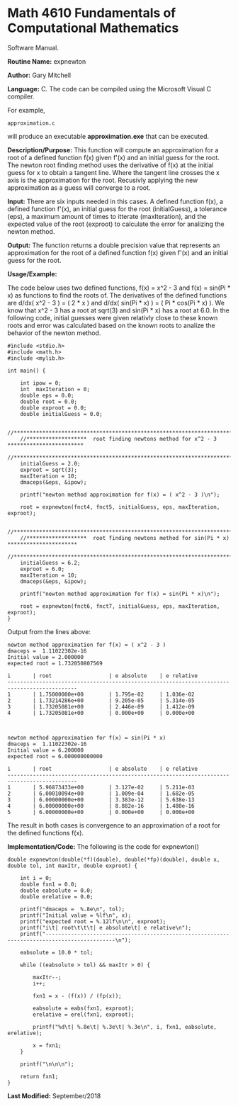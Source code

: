 # Math 4610 Fundamentals of Computational Mathematics
Software Manual.

**Routine Name:**           expnewton

**Author:** Gary Mitchell

**Language:** C. The code can be compiled using the Microsoft Visual C compiler.

For example,

    approximation.c

will produce an executable **approximation.exe** that can be executed.

**Description/Purpose:** This function will compute an approximation for a root of a defined
function f(x) given f'(x) and an initial guess for the root. The newton root finding method
uses the derivative of f(x) at the initial guess for x to obtain a tangent line. Where the
tangent line crosses the x axis is the approximation for the root. Recusivly applying the new
approximation as a guess will converge to a root.

**Input:** There are six inputs needed in this cases. A defined function f(x), a defined function
f'(x), an initial guess for the root (initialGuess), a tolerance (eps), a maximum amount of times
to itterate (maxIteration), and the expected value of the root (exproot) to calculate the error for
analizing the newton method.

**Output:** The function returns a double precision value that represents an approximation for the
root of a defined function f(x) given f'(x) and an initial guess for the root.

**Usage/Example:**

The code below uses two defined functions, f(x) = x^2 - 3 and f(x) = sin(Pi * x) as functions to find
the roots of. The derivatives of the defined functions are d/dx( x^2 - 3 ) = ( 2 * x ) and
d/dx( sin(Pi * x) ) = ( Pi * cos(Pi * x) ). We know that x^2 - 3 has a root at sqrt(3) and sin(Pi * x)
has a root at 6.0. In the following code, initial guesses were given relativly close to these known
roots and error was calculated based on the known roots to analize the behavior of the newton method.

	#include <stdio.h>
	#include <math.h>
	#include <mylib.h>

	int main() {

		int ipow = 0;
		int  maxIteration = 0;
		double eps = 0.0;
		double root = 0.0;
		double exproot = 0.0;
		double initialGuess = 0.0;
	
		//***************************************************************************************
		//*******************  root finding newtons method for x^2 - 3   ************************
		//***************************************************************************************
		initialGuess = 2.0;
		exproot = sqrt(3);
		maxIteration = 10;
		dmaceps(&eps, &ipow);
	
		printf("newton method approximation for f(x) = ( x^2 - 3 )\n");
	
		root = expnewton(fnct4, fnct5, initialGuess, eps, maxIteration, exproot);
	
		//***************************************************************************************
		//*******************  root finding newtons method for sin(Pi * x) **********************
		//***************************************************************************************
		initialGuess = 6.2;
		exproot = 6.0;
		maxIteration = 10;
		dmaceps(&eps, &ipow);
	
		printf("newton method approximation for f(x) = sin(Pi * x)\n");
	
		root = expnewton(fnct6, fnct7, initialGuess, eps, maxIteration, exproot);		
	}

Output from the lines above:

	newton method approximation for f(x) = ( x^2 - 3 )
	dmaceps =  1.11022302e-16
	Initial value = 2.000000
	expected root = 1.732050807569
		
	i       | root                  | e absolute    | e relative
	--------------------------------------------------------------------------------------------
	1       | 1.75000000e+00        | 1.795e-02     | 1.036e-02
	2       | 1.73214286e+00        | 9.205e-05     | 5.314e-05
	3       | 1.73205081e+00        | 2.446e-09     | 1.412e-09
	4       | 1.73205081e+00        | 0.000e+00     | 0.000e+00
	
	
	
	newton method approximation for f(x) = sin(Pi * x)
	dmaceps =  1.11022302e-16
	Initial value = 6.200000
	expected root = 6.000000000000
	
	i       | root                  | e absolute    | e relative
	--------------------------------------------------------------------------------------------
	1       | 5.96873433e+00        | 3.127e-02     | 5.211e-03
	2       | 6.00010094e+00        | 1.009e-04     | 1.682e-05
	3       | 6.00000000e+00        | 3.383e-12     | 5.638e-13
	4       | 6.00000000e+00        | 8.882e-16     | 1.480e-16
	5       | 6.00000000e+00        | 0.000e+00     | 0.000e+00

The result in both cases is convergence to an approximation of a root for the defined functions f(x).

**Implementation/Code:** The following is the code for expnewton()

	double expnewton(double(*f)(double), double(*fp)(double), double x, double tol, int maxItr, double exproot) {
	
		int i = 0;
		double fxn1 = 0.0;
		double eabsolute = 0.0;
		double erelative = 0.0;
	
		printf("dmaceps =  %.8e\n", tol);
		printf("Initial value = %lf\n", x);
		printf("expected root = %.12lf\n\n", exproot);
		printf("i\t| root\t\t\t| e absolute\t| e relative\n");
		printf("--------------------------------------------------------------------------------------------\n");
	
		eabsolute = 10.0 * tol;
	
		while ((eabsolute > tol) && maxItr > 0) {
	
			maxItr--;
			i++;
	
			fxn1 = x - (f(x)) / (fp(x));
	
			eabsolute = eabs(fxn1, exproot);
			erelative = erel(fxn1, exproot);
	
			printf("%d\t| %.8e\t| %.3e\t| %.3e\n", i, fxn1, eabsolute, erelative);
	
			x = fxn1;
		}
	
		printf("\n\n\n");
	
		return fxn1;
	}

**Last Modified:** September/2018
